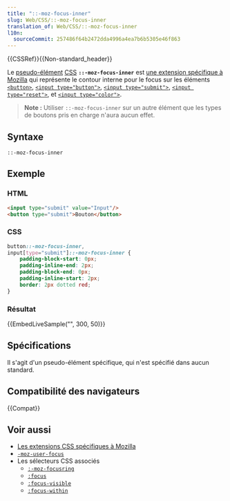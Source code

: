 ```yaml
---
title: "::-moz-focus-inner"
slug: Web/CSS/::-moz-focus-inner
translation_of: Web/CSS/::-moz-focus-inner
l10n:
  sourceCommit: 257486f64b2472dda4996a4ea7b6b5305e46f863
---
```


{{CSSRef}}{{Non-standard_header}}

Le [pseudo-élément](/fr/docs/Web/CSS/Pseudo-elements) [CSS](/fr/docs/Web/CSS) **`::-moz-focus-inner`** est [une extension spécifique à Mozilla](/fr/docs/Web/CSS/Mozilla_Extensions) qui représente le contour interne pour le focus sur les éléments [`<button>`](/fr/docs/Web/HTML/Element/Button), [`<input type="button">`](/fr/docs/Web/HTML/Element/Input/button), [`<input type="submit">`](/fr/docs/Web/HTML/Element/Input/submit), [`<input type="reset">`](/fr/docs/Web/HTML/Element/Input/reset), et [`<input type="color">`](/fr/docs/Web/HTML/Element/Input/color).

> **Note :** Utiliser `::-moz-focus-inner` sur un autre élément que les types de boutons pris en charge n'aura aucun effet.

## Syntaxe

```
::-moz-focus-inner
```

## Exemple

### HTML

```html
<input type="submit" value="Input"/>
<button type="submit">Bouton</button>
```

### CSS

```css
button::-moz-focus-inner,
input[type="submit"]::-moz-focus-inner {
    padding-block-start: 0px;
    padding-inline-end: 2px;
    padding-block-end: 0px;
    padding-inline-start: 2px;
    border: 2px dotted red;
}
```

### Résultat

{{EmbedLiveSample("", 300, 50)}}

## Spécifications

Il s'agit d'un pseudo-élément spécifique, qui n'est spécifié dans aucun standard.

## Compatibilité des navigateurs

{{Compat}}

## Voir aussi

- [Les extensions CSS spécifiques à Mozilla](/fr/docs/Web/CSS/Mozilla_Extensions)
- [`-moz-user-focus`](/fr/docs/Web/CSS/-moz-user-focus)
- Les sélecteurs CSS associés
  - [`:-moz-focusring`](/fr/docs/Web/CSS/:-moz-focusring)
  - [`:focus`](/fr/docs/Web/CSS/:focus)
  - [`:focus-visible`](/fr/docs/Web/CSS/:focus-visible)
  - [`:focus-within`](/fr/docs/Web/CSS/:focus-within)
